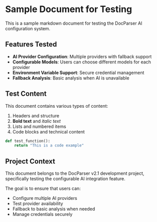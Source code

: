 # Sample Document for Testing

This is a sample markdown document for testing the DocParser AI configuration system.

## Features Tested

- **AI Provider Configuration**: Multiple providers with fallback support
- **Configurable Models**: Users can choose different models for each provider
- **Environment Variable Support**: Secure credential management
- **Fallback Analysis**: Basic analysis when AI is unavailable

## Test Content

This document contains various types of content:

1. Headers and structure
2. **Bold text** and *italic text*
3. Lists and numbered items
4. Code blocks and technical content

```python
def test_function():
    return "This is a code example"
```

## Project Context

This document belongs to the DocParser v2.1 development project, specifically testing the configurable AI integration feature.

The goal is to ensure that users can:
- Configure multiple AI providers
- Test provider availability
- Fallback to basic analysis when needed
- Manage credentials securely